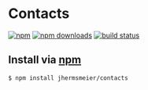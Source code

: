 # Contacts
[![npm](https://img.shields.io/npm/v/contacts.svg?style=flat-square)](https://npmjs.com/contacts)
[![npm downloads](https://img.shields.io/npm/dm/contacts.svg?style=flat-square)](https://npmjs.com/contacts)
[![build status](https://img.shields.io/travis/jhermsmeier/node-contacts.svg?style=flat-square)](https://travis-ci.org/jhermsmeier/node-contacts)

## Install via [npm](https://npmjs.com)

```sh
$ npm install jhermsmeier/contacts
```
